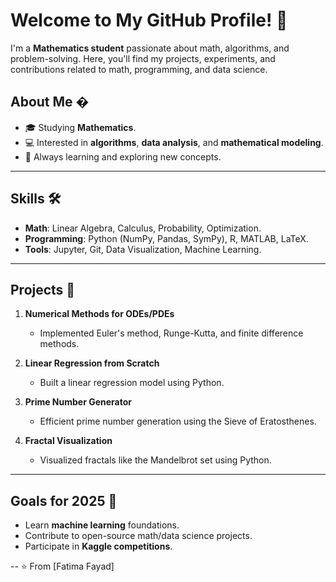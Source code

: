 # Welcome to My GitHub Profile! 👋

I'm a **Mathematics student** passionate about math, algorithms, and problem-solving. Here, you'll find my projects, experiments, and contributions related to math, programming, and data science.

## About Me �
- 🎓 Studying **Mathematics**.
- 💻 Interested in **algorithms**, **data analysis**, and **mathematical modeling**.
- 🌱 Always learning and exploring new concepts.

---

## Skills 🛠️
- **Math**: Linear Algebra, Calculus, Probability, Optimization.
- **Programming**: Python (NumPy, Pandas, SymPy), R, MATLAB, LaTeX.
- **Tools**: Jupyter, Git, Data Visualization, Machine Learning.

---

## Projects 📂
1. **Numerical Methods for ODEs/PDEs**  
   - Implemented Euler's method, Runge-Kutta, and finite difference methods.

2. **Linear Regression from Scratch**  
   - Built a linear regression model using Python.

3. **Prime Number Generator**  
   - Efficient prime number generation using the Sieve of Eratosthenes.

4. **Fractal Visualization**  
   - Visualized fractals like the Mandelbrot set using Python.

---

## Goals for 2025 🎯
- Learn **machine learning** foundations.
- Contribute to open-source math/data science projects.
- Participate in **Kaggle competitions**.

--
⭐️ From [Fatima Fayad]
